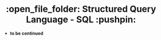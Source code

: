 

<h1 align = "center"> :open_file_folder: Structured Query Language - SQL	:pushpin:	 </h1>



- **to be continued**


